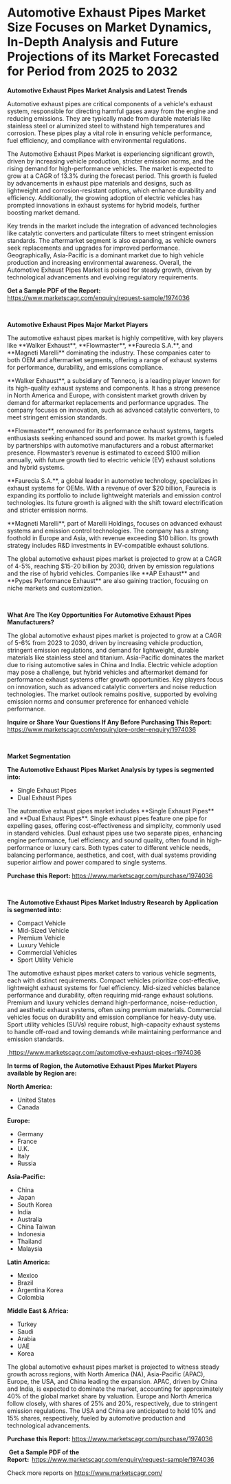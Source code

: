 <p><h1>Automotive Exhaust Pipes Market Size Focuses on Market Dynamics, In-Depth Analysis and Future Projections of its Market Forecasted for Period from 2025 to 2032</h1></p><p><strong>Automotive Exhaust Pipes Market Analysis and Latest Trends</strong></p>
<p><p>Automotive exhaust pipes are critical components of a vehicle's exhaust system, responsible for directing harmful gases away from the engine and reducing emissions. They are typically made from durable materials like stainless steel or aluminized steel to withstand high temperatures and corrosion. These pipes play a vital role in ensuring vehicle performance, fuel efficiency, and compliance with environmental regulations.</p><p>The Automotive Exhaust Pipes Market is experiencing significant growth, driven by increasing vehicle production, stricter emission norms, and the rising demand for high-performance vehicles. The market is expected to grow at a CAGR of 13.3% during the forecast period. This growth is fueled by advancements in exhaust pipe materials and designs, such as lightweight and corrosion-resistant options, which enhance durability and efficiency. Additionally, the growing adoption of electric vehicles has prompted innovations in exhaust systems for hybrid models, further boosting market demand.</p><p>Key trends in the market include the integration of advanced technologies like catalytic converters and particulate filters to meet stringent emission standards. The aftermarket segment is also expanding, as vehicle owners seek replacements and upgrades for improved performance. Geographically, Asia-Pacific is a dominant market due to high vehicle production and increasing environmental awareness. Overall, the Automotive Exhaust Pipes Market is poised for steady growth, driven by technological advancements and evolving regulatory requirements.</p></p>
<p><strong>Get a Sample PDF of the Report:&nbsp;</strong> <a href="https://www.marketscagr.com/enquiry/request-sample/1974036?utm_campaign=1869&utm_medium=2&utm_source=Github&utm_content=ia&utm_term=23012025&utm_id=automotive-exhaust-pipes">https://www.marketscagr.com/enquiry/request-sample/1974036</a></p>
<p>&nbsp;</p>
<p><strong>Automotive Exhaust Pipes Major Market Players</strong></p>
<p><p>The automotive exhaust pipes market is highly competitive, with key players like **Walker Exhaust**, **Flowmaster**, **Faurecia S.A.**, and **Magneti Marelli** dominating the industry. These companies cater to both OEM and aftermarket segments, offering a range of exhaust systems for performance, durability, and emissions compliance.</p><p>**Walker Exhaust**, a subsidiary of Tenneco, is a leading player known for its high-quality exhaust systems and components. It has a strong presence in North America and Europe, with consistent market growth driven by demand for aftermarket replacements and performance upgrades. The company focuses on innovation, such as advanced catalytic converters, to meet stringent emission standards.</p><p>**Flowmaster**, renowned for its performance exhaust systems, targets enthusiasts seeking enhanced sound and power. Its market growth is fueled by partnerships with automotive manufacturers and a robust aftermarket presence. Flowmaster’s revenue is estimated to exceed $100 million annually, with future growth tied to electric vehicle (EV) exhaust solutions and hybrid systems.</p><p>**Faurecia S.A.**, a global leader in automotive technology, specializes in exhaust systems for OEMs. With a revenue of over $20 billion, Faurecia is expanding its portfolio to include lightweight materials and emission control technologies. Its future growth is aligned with the shift toward electrification and stricter emission norms.</p><p>**Magneti Marelli**, part of Marelli Holdings, focuses on advanced exhaust systems and emission control technologies. The company has a strong foothold in Europe and Asia, with revenue exceeding $10 billion. Its growth strategy includes R&D investments in EV-compatible exhaust solutions.</p><p>The global automotive exhaust pipes market is projected to grow at a CAGR of 4-5%, reaching $15-20 billion by 2030, driven by emission regulations and the rise of hybrid vehicles. Companies like **AP Exhaust** and **Pypes Performance Exhaust** are also gaining traction, focusing on niche markets and customization.</p></p>
<p>&nbsp;</p>
<p><strong>What Are The Key Opportunities For Automotive Exhaust Pipes Manufacturers?</strong></p>
<p><p>The global automotive exhaust pipes market is projected to grow at a CAGR of 5-6% from 2023 to 2030, driven by increasing vehicle production, stringent emission regulations, and demand for lightweight, durable materials like stainless steel and titanium. Asia-Pacific dominates the market due to rising automotive sales in China and India. Electric vehicle adoption may pose a challenge, but hybrid vehicles and aftermarket demand for performance exhaust systems offer growth opportunities. Key players focus on innovation, such as advanced catalytic converters and noise reduction technologies. The market outlook remains positive, supported by evolving emission norms and consumer preference for enhanced vehicle performance.</p></p>
<p><strong>Inquire or Share Your Questions If Any Before Purchasing This Report:</strong> <a href="https://www.marketscagr.com/enquiry/pre-order-enquiry/1974036?utm_campaign=1869&utm_medium=2&utm_source=Github&utm_content=ia&utm_term=23012025&utm_id=automotive-exhaust-pipes">https://www.marketscagr.com/enquiry/pre-order-enquiry/1974036</a></p>
<p>&nbsp;</p>
<p><strong>Market Segmentation</strong></p>
<p><strong>The Automotive Exhaust Pipes Market Analysis by types is segmented into:</strong></p>
<p><ul><li>Single Exhaust Pipes</li><li>Dual Exhaust Pipes</li></ul></p>
<p><p>The automotive exhaust pipes market includes **Single Exhaust Pipes** and **Dual Exhaust Pipes**. Single exhaust pipes feature one pipe for expelling gases, offering cost-effectiveness and simplicity, commonly used in standard vehicles. Dual exhaust pipes use two separate pipes, enhancing engine performance, fuel efficiency, and sound quality, often found in high-performance or luxury cars. Both types cater to different vehicle needs, balancing performance, aesthetics, and cost, with dual systems providing superior airflow and power compared to single systems.</p></p>
<p><strong>Purchase this Report:&nbsp;</strong><a href="https://www.marketscagr.com/purchase/1974036?utm_campaign=1869&utm_medium=2&utm_source=Github&utm_content=ia&utm_term=23012025&utm_id=automotive-exhaust-pipes">https://www.marketscagr.com/purchase/1974036</a></p>
<p>&nbsp;</p>
<p><strong>The Automotive Exhaust Pipes Market Industry Research by Application is segmented into:</strong></p>
<p><ul><li>Compact Vehicle</li><li>Mid-Sized Vehicle</li><li>Premium Vehicle</li><li>Luxury Vehicle</li><li>Commercial Vehicles</li><li>Sport Utility Vehicle</li></ul></p>
<p><p>The automotive exhaust pipes market caters to various vehicle segments, each with distinct requirements. Compact vehicles prioritize cost-effective, lightweight exhaust systems for fuel efficiency. Mid-sized vehicles balance performance and durability, often requiring mid-range exhaust solutions. Premium and luxury vehicles demand high-performance, noise-reduction, and aesthetic exhaust systems, often using premium materials. Commercial vehicles focus on durability and emission compliance for heavy-duty use. Sport utility vehicles (SUVs) require robust, high-capacity exhaust systems to handle off-road and towing demands while maintaining performance and emission standards.</p></p>
<p><a href="https://www.marketscagr.com/automotive-exhaust-pipes-r1974036?utm_campaign=1869&utm_medium=2&utm_source=Github&utm_content=ia&utm_term=23012025&utm_id=automotive-exhaust-pipes">&nbsp;https://www.marketscagr.com/automotive-exhaust-pipes-r1974036</a></p>
<p><strong>In terms of Region, the Automotive Exhaust Pipes Market Players available by Region are:</strong></p>
<p>
    <p> <strong> North America: </strong>
        <ul>
            <li>United States</li>
            <li>Canada</li>
        </ul>
        </p> 
    <p> <strong> Europe: </strong>
        <ul>
            <li>Germany</li>
            <li>France</li>
            <li>U.K.</li>
            <li>Italy</li>
            <li>Russia</li>
        </ul>
        </p> 
    <p> <strong> Asia-Pacific: </strong>
        <ul>
            <li>China</li>
            <li>Japan</li>
            <li>South Korea</li>
            <li>India</li>
            <li>Australia</li>
            <li>China Taiwan</li>
            <li>Indonesia</li>
            <li>Thailand</li>
            <li>Malaysia</li>
        </ul>
        </p> 
    <p> <strong> Latin America: </strong>
        <ul>
            <li>Mexico</li>
            <li>Brazil</li>
            <li>Argentina Korea</li>
            <li>Colombia</li>
        </ul>
        </p> 
    <p> <strong> Middle East & Africa: </strong>
        <ul>
            <li>Turkey</li>
            <li>Saudi</li>
            <li>Arabia</li>
            <li>UAE</li>
            <li>Korea</li>
        </ul>
    </p>
    </p>
<p><p>The global automotive exhaust pipes market is projected to witness steady growth across regions, with North America (NA), Asia-Pacific (APAC), Europe, the USA, and China leading the expansion. APAC, driven by China and India, is expected to dominate the market, accounting for approximately 40% of the global market share by valuation. Europe and North America follow closely, with shares of 25% and 20%, respectively, due to stringent emission regulations. The USA and China are anticipated to hold 10% and 15% shares, respectively, fueled by automotive production and technological advancements.</p></p>
<p><strong>Purchase this Report: </strong><a href="https://www.marketscagr.com/purchase/1974036?utm_campaign=1869&utm_medium=2&utm_source=Github&utm_content=ia&utm_term=23012025&utm_id=automotive-exhaust-pipes">https://www.marketscagr.com/purchase/1974036</a></p>
<p>&nbsp;<strong>Get a Sample PDF of the Report:&nbsp;&nbsp;</strong><a href="https://www.marketscagr.com/enquiry/request-sample/1974036?utm_campaign=1869&utm_medium=2&utm_source=Github&utm_content=ia&utm_term=23012025&utm_id=automotive-exhaust-pipes">https://www.marketscagr.com/enquiry/request-sample/1974036</a></p>
<p><strong></strong></p>
<p>Check more reports on <a href="https://www.marketscagr.com/?utm_campaign=1869&utm_medium=2&utm_source=Github&utm_content=ia&utm_term=23012025&utm_id=automotive-exhaust-pipes">https://www.marketscagr.com/</a></p>